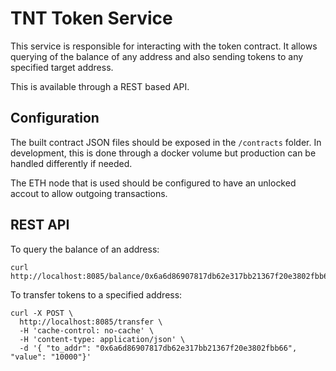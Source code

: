 # TNT Token Service

This service is responsible for interacting with the token contract.  It allows querying of the balance of any address and also sending tokens to any specified target address.

This is available through a REST based API. 

## Configuration

The built contract JSON files should be exposed in the `/contracts` folder.  In development, this is done through a docker volume but production can be handled differently if needed. 

The ETH node that is used should be configured to have an unlocked accout to allow outgoing transactions.

## REST API

To query the balance of an address:
```
curl http://localhost:8085/balance/0x6a6d86907817db62e317bb21367f20e3802fbb66
```


To transfer tokens to a specified address:
```
curl -X POST \
  http://localhost:8085/transfer \
  -H 'cache-control: no-cache' \
  -H 'content-type: application/json' \
  -d '{ "to_addr": "0x6a6d86907817db62e317bb21367f20e3802fbb66", "value": "10000"}'
```